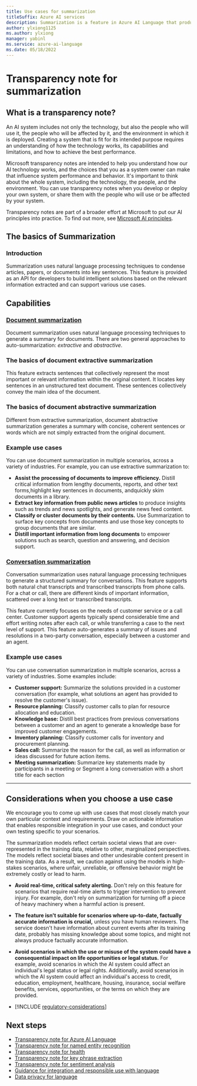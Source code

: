 ```yaml
---
title: Use cases for summarization
titleSuffix: Azure AI services
description: Summarization is a feature in Azure AI Language that produces a summary by extracting sentences from a document or text conversation. The feature condenses articles, papers, or documents to key sentences.
author: ylxiong1125
ms.author: ylxiong
manager: yabinl
ms.service: azure-ai-language
ms.date: 05/18/2022
---
```


# Transparency note for summarization


## What is a transparency note?

An AI system includes not only the technology, but also the people who will use it, the people who will be affected by it, and the environment in which it is deployed. Creating a system that is fit for its intended purpose requires an understanding of how the technology works, its capabilities and limitations, and how to achieve the best performance.

Microsoft transparency notes are intended to help you understand how our AI technology works, and the choices that you as a system owner can make that influence system performance and behavior. It's important to think about the whole system, including the technology, the people, and the environment. You can use transparency notes when you develop or deploy your own system, or share them with the people who will use or be affected by your system.

Transparency notes are part of a broader effort at Microsoft to put our AI principles into practice. To find out more, see [Microsoft AI principles](https://www.microsoft.com/ai/responsible-ai).

## The basics of Summarization

### Introduction
Summarization uses natural language processing techniques to condense articles, papers, or documents into key sentences. This feature is provided as an API for developers to build intelligent solutions based on the relevant information extracted and can support various use cases.


## Capabilities

### [Document summarization](#tab/document)

Document summarization uses natural language processing techniques to generate a summary for documents. There are two general approaches to auto-summarization: *extractive* and *abstractive*.

### The basics of document extractive summarization

This feature extracts sentences that collectively represent the most important or relevant information within the original content. It locates key sentences in an unstructured text document. These sentences collectively convey the main idea of the document.


### The basics of document abstractive summarization

Different from extractive summarization, document abstractive summarization generates a summary with concise, coherent sentences or words which are not simply extracted from the original document.

### Example use cases

You can use document summarization in multiple scenarios, across a variety of industries. For example, you can use extractive summarization to: 
* **Assist the processing of documents to improve efficiency.** Distill critical information from lengthy documents, reports, and other text forms,highlight key sentences in documents, andquickly skim documents in a library.
* **Extract key information from public news articles** to produce insights such as trends and news spotlights, and generate news feed content.
* **Classify or cluster documents by their contents.** Use Summarization to surface key concepts from documents and use those key concepts to group documents that are similar.
* **Distill important information from long documents** to empower solutions such as search, question and answering, and decision support.


### [Conversation summarization](#tab/conversation)

Conversation summarization uses natural language processing techniques to generate a structured summary for conversations. This feature supports both natural chat transcripts and transcribed transcripts from phone calls. For a chat or call, there are different kinds of important information, scattered over a long text or transcribed transcripts.

This feature currently focuses on the needs of customer service or a call center. Customer support agents typically spend considerable time and effort writing notes after each call, or while transferring a case to the next level of support. This feature auto-generates a summary of issues and resolutions in a two-party conversation, especially between a customer and an agent.

### Example use cases

You can use conversation summarization in multiple scenarios, across a variety of industries. Some examples include:
* **Customer support:** Summarize the solutions  provided in a customer conversation (for example, what solutions an agent has provided to resolve the customer's issue). 
* **Resource planning:** Classify customer calls to plan for resource allocation and education.
* **Knowledge base:** Distill best practices from previous conversations between a customer and an agent to generate a knowledge base for improved customer engagements.
* **Inventory planning:** Classify customer calls for inventory and procurement planning.
* **Sales call:** Summarize the reason for the call, as well as information or ideas discussed for future action items.
* **Meeting summarization:** Summarize key statements made by participants in a meeting or Segment a long conversation with a short title for each section


---

## Considerations when you choose a use case

We encourage you to come up with use cases that most closely match your own particular context and requirements. Draw on actionable information that enables responsible integration in your use cases, and conduct your own testing specific to your scenarios.

The summarization models reflect certain societal views that are over-represented in the training data, relative to other, marginalized perspectives. The models reflect societal biases and other undesirable content present in the training data. As a result, we caution against using the models in high-stakes scenarios, where unfair, unreliable, or offensive behavior might be extremely costly or lead to harm.

* **Avoid real-time, critical safety alerting.** Don't rely on this feature for scenarios that require real-time alerts to trigger intervention to prevent injury. For example, don't rely on summarization for turning off a piece of heavy machinery when a harmful action is present.

* **The feature isn't suitable for scenarios where up-to-date, factually accurate information is crucial,** unless you have human reviewers. The service doesn't have information about current events after its training date, probably has missing knowledge about some topics, and might not always produce factually accurate information.

* **Avoid scenarios in which the use or misuse of the system could have a consequential impact on life opportunities or legal status.** For example, avoid scenarios in which the AI system could affect an individual's legal status or legal rights. Additionally, avoid scenarios in which the AI system could affect an individual's access to credit, education, employment, healthcare, housing, insurance, social welfare benefits, services, opportunities, or the terms on which they are provided.

* [!INCLUDE [regulatory-considerations](..\includes\regulatory-considerations.md)]


## Next steps

* [Transparency note for Azure AI Language](/legal/cognitive-services/language-service/transparency-note?context=/azure/ai-services/language-service/context/context)
* [Transparency note for named entity recognition](/legal/cognitive-services/language-service/transparency-note-named-entity-recognition?context=/azure/ai-services/language-service/context/context)
* [Transparency note for health](/legal/cognitive-services/language-service/transparency-note-health?context=/azure/ai-services/language-service/context/contextt)
* [Transparency note for key phrase extraction](/legal/cognitive-services/language-service/transparency-note-key-phrase-extraction?context=/azure/ai-services/language-service/context/context)
* [Transparency note for sentiment analysis](/legal/cognitive-services/language-service/transparency-note-sentiment-analysis?context=/azure/ai-services/language-service/context/context)
* [Guidance for integration and responsible use with language](/legal/cognitive-services/language-service/guidance-integration-responsible-use?context=/azure/ai-services/language-service/context/context)
* [Data privacy for language](/legal/cognitive-services/language-service/data-privacy?context=/azure/ai-services/language-service/context/context)

